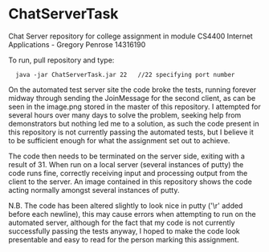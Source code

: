 # ChatServerTask
Chat Server repository for college assignment in module CS4400 Internet Applications - Gregory Penrose 14316190

To run, pull repository and type:

      java -jar ChatServerTask.jar 22   //22 specifying port number 

On the automated test server site the code broke the tests, running forever midway through sending the JoinMessage for the second client, as can be seen in the image.png stored in the master of this repository. I attempted for several hours over many days to solve the problem, seeking help from demonstrators but nothing led me to a solution, as such the code present in this repository is not currently passing the automated tests, but I believe it to be sufficient enough for what the assignment set out to achieve.

The code then needs to be terminated on the server side, exiting with a result of 31. When run on a local server (several instances of putty) the code runs fine, correctly receiving input and processing output from the client to the server. An image contained in this repository shows the code acting normally amongst several instances of putty.

N.B. The code has been altered slightly to look nice in putty ('\r' added before each newline), this may cause errors when attempting to run on the automated server, although for the fact that my code is not currently successfully passing the tests anyway, I hoped to make the code look presentable and easy to read for the person marking this assignment.
